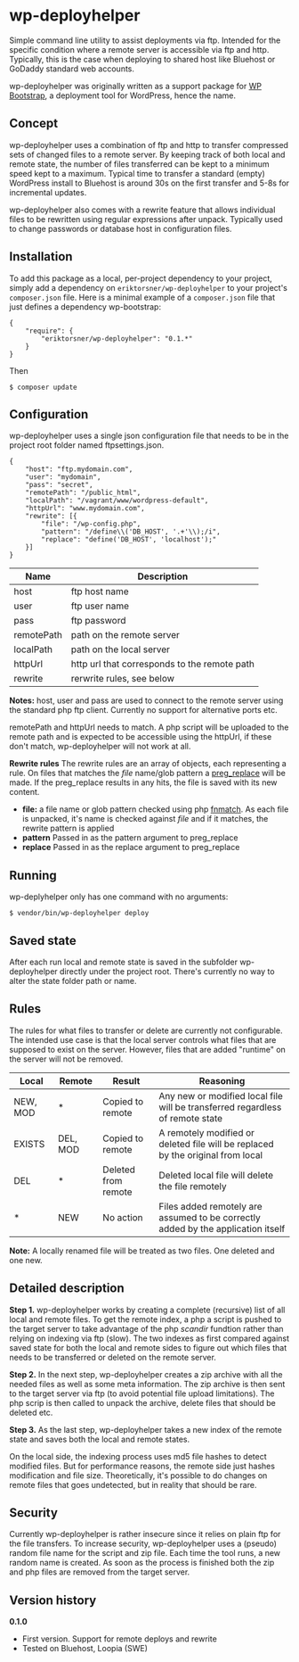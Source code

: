 # wp-deployhelper

Simple command line utility to assist deployments via ftp. Intended for the specific condition where a remote server is accessible via ftp and http. Typically, this is the case when deploying to shared host like Bluehost or GoDaddy standard web accounts.

wp-deployhelper was originally written as a support package for [WP Bootstrap](https://github.com/eriktorsner/wp-bootstrap), a deployment tool for WordPress, hence the name. 

## Concept
wp-deployhelper uses a combination of ftp and http to transfer compressed sets of changed files to a remote server. By keeping track of both local and remote state, the number of files transferred can be kept to a minimum speed kept to a maximum. Typical time to transfer a standard (empty) WordPress install to Bluehost is around 30s on the first transfer and 5-8s for incremental updates.

wp-deployhelper also comes with a rewrite feature that allows individual files to be rewritten using regular expressions after unpack. Typically used to change passwords or database host in configuration files.

## Installation

To add this package as a local, per-project dependency to your project, simply add a dependency on `eriktorsner/wp-deployhelper` to your project's `composer.json` file. Here is a minimal example of a `composer.json` file that just defines a dependency wp-bootstrap:

    {
        "require": {
            "eriktorsner/wp-deployhelper": "0.1.*"
        }
    }
 
 Then

    $ composer update


## Configuration

wp-deployhelper uses a single json configuration file that needs to be in the project root folder named ftpsettings.json.

    {
        "host": "ftp.mydomain.com",
        "user": "mydomain",
        "pass": "secret",
        "remotePath": "/public_html",
        "localPath": "/vagrant/www/wordpress-default",
        "httpUrl": "www.mydomain.com",
        "rewrite": [{
            "file": "/wp-config.php",
            "pattern": "/define\\('DB_HOST', '.+'\\);/i",
            "replace": "define('DB_HOST', 'localhost');"
        }]
    }

| Name | Description |
|---------|-----------|
|host| ftp host name|
|user| ftp user name|
|pass| ftp password|
|remotePath| path on the remote server|
|localPath| path on the local server|
|httpUrl| http url that corresponds to the remote path|
|rewrite| rerwrite rules, see below|

**Notes:** host, user and pass are used to connect to the remote server using the standard php ftp client. Currently no support for alternative ports etc.

remotePath and httpUrl needs to match. A php script will be uploaded to the remote path and is expected to be accessible using the httpUrl, if these don't match, wp-deployhelper will not work at all.

**Rewrite rules**
The rewrite rules are an array of objects, each representing a rule. On files that matches the *file* name/glob pattern a [preg_replace](http://php.net/manual/en/function.preg-replace.php)  will be made. If the preg_replace results in any hits, the file is saved with its new content. 

 - **file:** a file name or glob pattern checked using php [fnmatch](http://php.net/manual/en/function.fnmatch.php). As each file is unpacked, it's name is checked against *file* and if it matches, the rewrite pattern is applied
 - **pattern** Passed in as the pattern argument to preg_replace
 - **replace** Passed in as the replace argument to preg_replace

## Running
wp-deplyhelper only has one command with no arguments:

    $ vendor/bin/wp-deployhelper deploy

## Saved state

After each run local and remote state is saved in the subfolder wp-deployhelper directly under the project root. There's currently no way to alter the state folder path or name.

## Rules

The rules for what files to transfer or delete are currently not configurable. The intended use case is that the local server controls what files that are supposed to exist on the server. However, files that are added "runtime" on the server will not be removed.

| Local | Remote | Result | Reasoning |
|---------|-----------|-----------|-----------|
| NEW, MOD| * | Copied to remote | Any new or modified local file will be transferred regardless of remote state|
| EXISTS| DEL, MOD | Copied to remote | A remotely modified or deleted file will be replaced by the original from local |
| DEL | * | Deleted from remote| Deleted local file will delete the file remotely |
| * | NEW | No action | Files added remotely are assumed to be correctly added by the application itself |

**Note:** A locally renamed file will be treated as two files. One deleted and one new.

## Detailed description
**Step 1.** wp-deployhelper works by creating a complete (recursive) list of all local and remote files. To get the remote index, a php a script is pushed to the target server to take advantage of the php *scandir* fundtion rather than relying on indexing via ftp (slow).  The two indexes as first compared against saved state for both the local and remote sides to figure out which files that needs to be transferred or deleted on the remote server.

**Step 2.** In the next step, wp-deployhelper creates a zip archive with all the needed files as well as some meta information. The zip archive is then sent to the target server via ftp (to avoid potential file upload limitations). The php scrip is then called to unpack the archive, delete files that should be deleted etc.

**Step 3.** As the last step, wp-deployhelper takes a new index of the remote state and saves both the local and remote states. 

On the local side, the indexing process uses md5 file hashes to detect modified files. But for performance reasons, the remote side just hashes modification and file size. Theoretically, it's possible to do changes on remote files that goes undetected, but in reality that should be rare.


## Security

Currently wp-deployhelper is rather insecure since it relies on plain ftp for the file transfers. To increase security, wp-deployhelper uses a (pseudo) random file name for the script and zip file. Each time the tool runs, a new random name is created. As soon as the process is finished both the zip and php files are removed from the target server.

		
## Version history

**0.1.0** 
  - First version. Support for remote deploys and rewrite
  - Tested on Bluehost, Loopia (SWE)
  